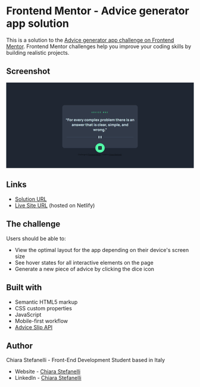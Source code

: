 # Frontend Mentor - Advice generator app solution

This is a solution to the [Advice generator app challenge on Frontend Mentor](https://www.frontendmentor.io/challenges/advice-generator-app-QdUG-13db). Frontend Mentor challenges help you improve your coding skills by building realistic projects.

## Screenshot

<img src="./screenshots/advice-generator-app-preview.png" alt="Advice generator website preview">

## Links

- [Solution URL](https://www.frontendmentor.io/solutions/advice-generator-app-7YuzbFVRJH)
- [Live Site URL](https://advice-generator-website-frontendmentor.netlify.app/) (hosted on Netlify)

## The challenge

Users should be able to:

- View the optimal layout for the app depending on their device's screen size
- See hover states for all interactive elements on the page
- Generate a new piece of advice by clicking the dice icon

## Built with

- Semantic HTML5 markup
- CSS custom properties
- JavaScript
- Mobile-first workflow
- [Advice Slip API](https://api.adviceslip.com/)

## Author

Chiara Stefanelli - Front-End Development Student based in Italy

- Website - [Chiara Stefanelli](https://chiarastefanelli.netlify.app/)
- LinkedIn - [Chiara Stefanelli](https://www.linkedin.com/in/chiarastefanelli/?locale=en_US)
